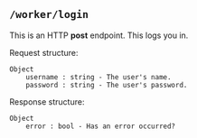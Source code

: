 ## ```/worker/login```
This is an HTTP **post** endpoint. This logs you in.

Request structure:   
```
Object
    username : string - The user's name.
    password : string - The user's password.
```

Response structure:   
```
Object
    error : bool - Has an error occurred?
```
